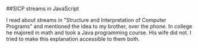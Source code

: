 ##SICP streams in JavaScript

I read about streams in "Structure and Interpretation of Computer Programs" and mentioned the idea to my brother, over the phone. In college he majored in math and took a Java programming course. His wife did not. I tried to make this explanation accessible to them both.
